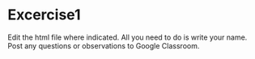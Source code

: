 # Excercise1
Edit the html file where indicated.
All you need to do is write your name.
Post any questions or observations to Google Classroom.
